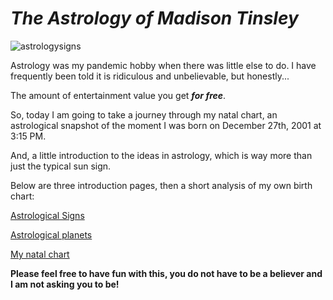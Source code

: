 # _The Astrology of Madison Tinsley_
![astrologysigns](https://encrypted-tbn0.gstatic.com/images?q=tbn:ANd9GcRzGEKMGP0LmfRYolyHbe0tcOYd61wCrPK14g&usqp=CAU)

Astrology was my pandemic hobby when there was little else to do.
I have frequently been told it is ridiculous and unbelievable, but honestly...

The amount of entertainment value you get _**for free**_.

So, today I am going to take a journey through my natal chart, an astrological snapshot of the moment I was born on December 27th, 2001 at 3:15 PM.

And, a little introduction to the ideas in astrology, which is way more than just the typical sun sign.

Below are three introduction pages, then a short analysis of my own birth chart:

[Astrological Signs](https://github.com/madisontinsley/astrologyofmads/blob/main/signs.md)

[Astrological planets](https://github.com/madisontinsley/astrologyofmads/blob/main/placements.md)

[My natal chart](https://github.com/madisontinsley/astrologyofmads/blob/main/natal.md)

**Please feel free to have fun with this, you do not have to be a believer and I am not asking you to be!**
